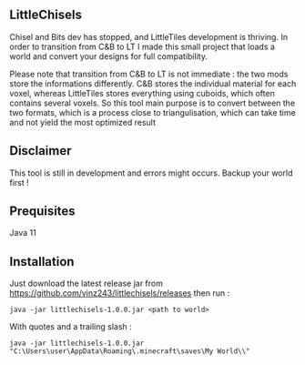 ## LittleChisels

Chisel and Bits dev has stopped, and LittleTiles development is thriving. In order to transition from C&B to LT I made this small project that loads a world and convert your designs for full compatibility.

Please note that transition from C&B to LT is not immediate : the two mods store the informations differently. C&B stores the individual material for each voxel, whereas LittleTiles stores everything using cuboids, which often contains several voxels. So this tool main purpose is to convert between the two formats, which is a process close to triangulisation, which can take time and not yield the most optimized result

## Disclaimer
This tool is still in development and errors might occurs. Backup your world first !

## Prequisites
Java 11

## Installation
Just download the latest release jar from https://github.com/vinz243/littlechisels/releases then run :


```
java -jar littlechisels-1.0.0.jar <path to world>
```

With quotes and a trailing slash :

```
java -jar littlechisels-1.0.0.jar "C:\Users\user\AppData\Roaming\.minecraft\saves\My World\\"
```

